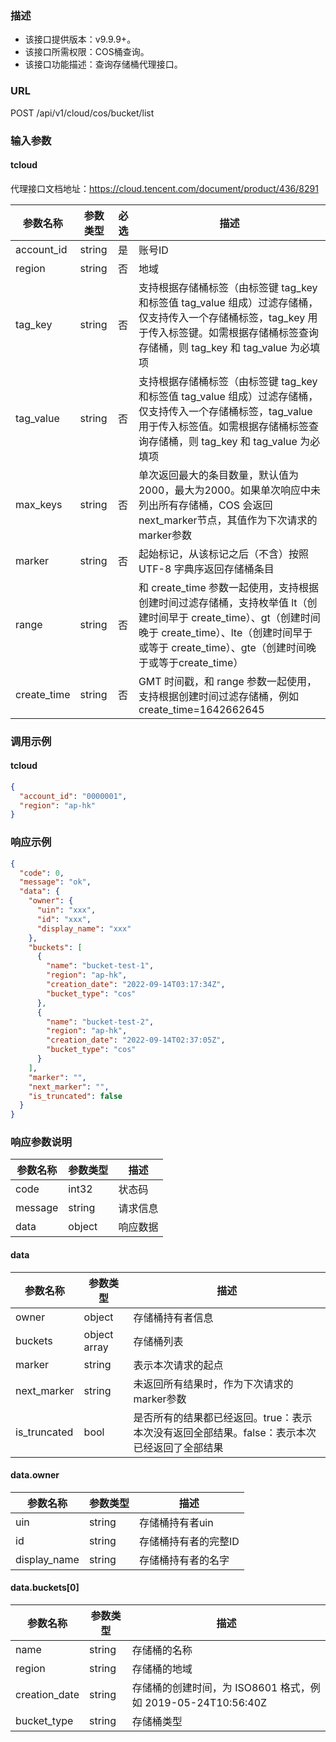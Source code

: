 ### 描述

- 该接口提供版本：v9.9.9+。
- 该接口所需权限：COS桶查询。
- 该接口功能描述：查询存储桶代理接口。

### URL

POST /api/v1/cloud/cos/bucket/list

### 输入参数

#### tcloud
代理接口文档地址：https://cloud.tencent.com/document/product/436/8291

| 参数名称        | 参数类型   | 必选 | 描述                                                                                                                                          |
|-------------|--------|----|---------------------------------------------------------------------------------------------------------------------------------------------|
| account_id  | string | 是  | 账号ID                                                                                                                                        |
| region      | string | 否  | 地域                                                                                                                                          |
| tag_key     | string | 否  | 支持根据存储桶标签（由标签键 tag_key 和标签值 tag_value 组成）过滤存储桶，仅支持传入一个存储桶标签，tag_key 用于传入标签键。如需根据存储桶标签查询存储桶，则 tag_key 和 tag_value 为必填项                       |
| tag_value   | string | 否  | 支持根据存储桶标签（由标签键 tag_key 和标签值 tag_value 组成）过滤存储桶，仅支持传入一个存储桶标签，tag_value 用于传入标签值。如需根据存储桶标签查询存储桶，则 tag_key 和 tag_value 为必填项                     |
| max_keys    | string | 否  | 单次返回最大的条目数量，默认值为2000，最大为2000。如果单次响应中未列出所有存储桶，COS 会返回next_marker节点，其值作为下次请求的marker参数                                                         |
| marker      | string | 否  | 起始标记，从该标记之后（不含）按照 UTF-8 字典序返回存储桶条目                                                                                                          |
| range       | string | 否  | 和 create_time 参数一起使用，支持根据创建时间过滤存储桶，支持枚举值 lt（创建时间早于 create_time）、gt（创建时间晚于 create_time）、lte（创建时间早于或等于 create_time）、gte（创建时间晚于或等于create_time） |
| create_time | string | 否  | GMT 时间戳，和 range 参数一起使用，支持根据创建时间过滤存储桶，例如 create_time=1642662645                                                                              |

### 调用示例

#### tcloud

```json
{
  "account_id": "0000001",
  "region": "ap-hk"
}
```

### 响应示例

```json
{
  "code": 0,
  "message": "ok",
  "data": {
    "owner": {
      "uin": "xxx",
      "id": "xxx",
      "display_name": "xxx"
    },
    "buckets": [
      {
        "name": "bucket-test-1",
        "region": "ap-hk",
        "creation_date": "2022-09-14T03:17:34Z",
        "bucket_type": "cos"
      },
      {
        "name": "bucket-test-2",
        "region": "ap-hk",
        "creation_date": "2022-09-14T02:37:05Z",
        "bucket_type": "cos"
      }
    ],
    "marker": "",
    "next_marker": "",
    "is_truncated": false
  }
}
```

### 响应参数说明

| 参数名称    | 参数类型   | 描述   |
|---------|--------|------|
| code    | int32  | 状态码  |
| message | string | 请求信息 |
| data    | object | 响应数据 |


#### data

| 参数名称          | 参数类型         | 描述                                                 |
|---------------|--------------|----------------------------------------------------|
| owner         | object       | 存储桶持有者信息                                           |
| buckets       | object array | 存储桶列表                                              |
| marker        | string       | 表示本次请求的起点                                          |
| next_marker   | string       | 未返回所有结果时，作为下次请求的marker参数                           |
| is_truncated  | bool         | 是否所有的结果都已经返回。true：表示本次没有返回全部结果。false：表示本次已经返回了全部结果 |

#### data.owner

| 参数名称           | 参数类型    | 描述          |
|----------------|---------|-------------|
| uin            | string  | 存储桶持有者uin   |
| id             | string  | 存储桶持有者的完整ID |
| display_name   | string  | 存储桶持有者的名字   |

#### data.buckets[0]

| 参数名称            | 参数类型    | 描述                                            |
|-----------------|---------|-----------------------------------------------|
| name            | string  | 存储桶的名称                                        |
| region          | string  | 存储桶的地域                                        |
| creation_date   | string  | 存储桶的创建时间，为 ISO8601 格式，例如 2019-05-24T10:56:40Z |
| bucket_type     | string  | 存储桶类型                                         |